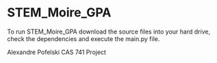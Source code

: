# STEM_Moire_GPA

To run STEM_Moire_GPA download the source files into your hard drive, check the dependencies and execute the main.py file.

Alexandre Pofelski
CAS 741 Project
